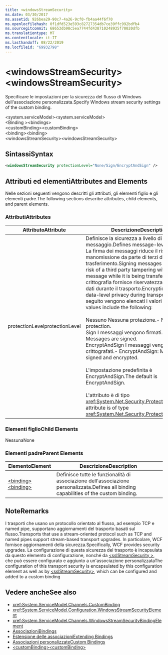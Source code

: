 ```yaml
---
title: <windowsStreamSecurity>
ms.date: 03/30/2017
ms.assetid: 926bea29-90c7-4a26-9cf0-fb4aa44f6f70
ms.openlocfilehash: 0f1dfd523e593c82727354db7ce39ffc992bdfb4
ms.sourcegitcommit: 68653db98c5ea7744fd438710248935f70020dfb
ms.translationtype: MT
ms.contentlocale: it-IT
ms.lasthandoff: 08/22/2019
ms.locfileid: "69932798"
---
```

# <a name="windowsstreamsecurity"></a><span data-ttu-id="4d57e-101">\<windowsStreamSecurity></span><span class="sxs-lookup"><span data-stu-id="4d57e-101">\<windowsStreamSecurity></span></span>
<span data-ttu-id="4d57e-102">Specificare le impostazioni per la sicurezza del flusso di Windows dell'associazione personalizzata.</span><span class="sxs-lookup"><span data-stu-id="4d57e-102">Specify Windows stream security settings of the custom binding.</span></span>  
  
 <span data-ttu-id="4d57e-103">\<system.serviceModel></span><span class="sxs-lookup"><span data-stu-id="4d57e-103">\<system.serviceModel></span></span>  
<span data-ttu-id="4d57e-104">\<Binding ></span><span class="sxs-lookup"><span data-stu-id="4d57e-104">\<bindings></span></span>  
<span data-ttu-id="4d57e-105">\<customBinding></span><span class="sxs-lookup"><span data-stu-id="4d57e-105">\<customBinding></span></span>  
<span data-ttu-id="4d57e-106">\<binding></span><span class="sxs-lookup"><span data-stu-id="4d57e-106">\<binding></span></span>  
<span data-ttu-id="4d57e-107">\<windowsStreamSecurity></span><span class="sxs-lookup"><span data-stu-id="4d57e-107">\<windowsStreamSecurity></span></span>  
  
## <a name="syntax"></a><span data-ttu-id="4d57e-108">Sintassi</span><span class="sxs-lookup"><span data-stu-id="4d57e-108">Syntax</span></span>  
  
```xml  
<windowsStreamSecurity protectionLevel="None/Sign/EncryptAndSign" />
```  
  
## <a name="attributes-and-elements"></a><span data-ttu-id="4d57e-109">Attributi ed elementi</span><span class="sxs-lookup"><span data-stu-id="4d57e-109">Attributes and Elements</span></span>  
 <span data-ttu-id="4d57e-110">Nelle sezioni seguenti vengono descritti gli attributi, gli elementi figlio e gli elementi padre.</span><span class="sxs-lookup"><span data-stu-id="4d57e-110">The following sections describe attributes, child elements, and parent elements.</span></span>  
  
### <a name="attributes"></a><span data-ttu-id="4d57e-111">Attributi</span><span class="sxs-lookup"><span data-stu-id="4d57e-111">Attributes</span></span>  
  
|<span data-ttu-id="4d57e-112">Attributo</span><span class="sxs-lookup"><span data-stu-id="4d57e-112">Attribute</span></span>|<span data-ttu-id="4d57e-113">Descrizione</span><span class="sxs-lookup"><span data-stu-id="4d57e-113">Description</span></span>|  
|---------------|-----------------|  
|<span data-ttu-id="4d57e-114">protectionLevel</span><span class="sxs-lookup"><span data-stu-id="4d57e-114">protectionLevel</span></span>|<span data-ttu-id="4d57e-115">Definisce la sicurezza a livello di messaggio.</span><span class="sxs-lookup"><span data-stu-id="4d57e-115">Defines message-level security.</span></span> <span data-ttu-id="4d57e-116">La firma dei messaggi riduce il rischio di manomissione da parte di terzi durante il trasferimento.</span><span class="sxs-lookup"><span data-stu-id="4d57e-116">Signing messages mitigates the risk of a third party tampering with the message while it is being transferred.</span></span> <span data-ttu-id="4d57e-117">La crittografia fornisce riservatezza a livello di dati durante il trasporto.</span><span class="sxs-lookup"><span data-stu-id="4d57e-117">Encryption provides data-level privacy during transport.</span></span> <span data-ttu-id="4d57e-118">Di seguito vengono elencati i valori validi:</span><span class="sxs-lookup"><span data-stu-id="4d57e-118">Valid values include the following:</span></span><br /><br /> <span data-ttu-id="4d57e-119">Nessuno Nessuna protezione.</span><span class="sxs-lookup"><span data-stu-id="4d57e-119">-   None: No protection.</span></span><br /><span data-ttu-id="4d57e-120">Sign I messaggi vengono firmati.</span><span class="sxs-lookup"><span data-stu-id="4d57e-120">-   Sign: Messages are signed.</span></span><br /><span data-ttu-id="4d57e-121">EncryptAndSign I messaggi vengono firmati e crittografati.</span><span class="sxs-lookup"><span data-stu-id="4d57e-121">-   EncryptAndSign: Messages are signed and encrypted.</span></span><br /><br /> <span data-ttu-id="4d57e-122">L'impostazione predefinita è EncryptAndSign.</span><span class="sxs-lookup"><span data-stu-id="4d57e-122">The default is EncryptAndSign.</span></span><br /><br /> <span data-ttu-id="4d57e-123">L'attributo è di tipo <xref:System.Net.Security.ProtectionLevel>.</span><span class="sxs-lookup"><span data-stu-id="4d57e-123">This attribute is of type <xref:System.Net.Security.ProtectionLevel>.</span></span>|  
  
### <a name="child-elements"></a><span data-ttu-id="4d57e-124">Elementi figlio</span><span class="sxs-lookup"><span data-stu-id="4d57e-124">Child Elements</span></span>  
 <span data-ttu-id="4d57e-125">Nessuna</span><span class="sxs-lookup"><span data-stu-id="4d57e-125">None</span></span>  
  
### <a name="parent-elements"></a><span data-ttu-id="4d57e-126">Elementi padre</span><span class="sxs-lookup"><span data-stu-id="4d57e-126">Parent Elements</span></span>  
  
|<span data-ttu-id="4d57e-127">Elemento</span><span class="sxs-lookup"><span data-stu-id="4d57e-127">Element</span></span>|<span data-ttu-id="4d57e-128">Descrizione</span><span class="sxs-lookup"><span data-stu-id="4d57e-128">Description</span></span>|  
|-------------|-----------------|  
|[<span data-ttu-id="4d57e-129">\<binding></span><span class="sxs-lookup"><span data-stu-id="4d57e-129">\<binding></span></span>](../../../misc/binding.md)|<span data-ttu-id="4d57e-130">Definisce tutte le funzionalità di associazione dell'associazione personalizzata.</span><span class="sxs-lookup"><span data-stu-id="4d57e-130">Defines all binding capabilities of the custom binding.</span></span>|  
  
## <a name="remarks"></a><span data-ttu-id="4d57e-131">Note</span><span class="sxs-lookup"><span data-stu-id="4d57e-131">Remarks</span></span>  
 <span data-ttu-id="4d57e-132">I trasporti che usano un protocollo orientato al flusso, ad esempio TCP e named pipe, supportano aggiornamenti del trasporto basati sul flusso.</span><span class="sxs-lookup"><span data-stu-id="4d57e-132">Transports that use a stream-oriented protocol such as TCP and named pipes support stream-based transport upgrades.</span></span> <span data-ttu-id="4d57e-133">In particolare, WCF fornisce aggiornamenti della sicurezza.</span><span class="sxs-lookup"><span data-stu-id="4d57e-133">Specifically, WCF provides security upgrades.</span></span> <span data-ttu-id="4d57e-134">La configurazione di questa sicurezza del trasporto è incapsulata da questo elemento di configurazione, nonché da [ \<sslStreamSecurity >](sslstreamsecurity.md), che può essere configurato e aggiunto a un'associazione personalizzata</span><span class="sxs-lookup"><span data-stu-id="4d57e-134">The configuration of this transport security is encapsulated by this configuration element  as well as by [\<sslStreamSecurity>](sslstreamsecurity.md), which can be configured and added to a custom binding</span></span>  
  
## <a name="see-also"></a><span data-ttu-id="4d57e-135">Vedere anche</span><span class="sxs-lookup"><span data-stu-id="4d57e-135">See also</span></span>

- <xref:System.ServiceModel.Channels.CustomBinding>
- <xref:System.ServiceModel.Configuration.WindowsStreamSecurityElement>
- <xref:System.ServiceModel.Channels.WindowsStreamSecurityBindingElement>
- [<span data-ttu-id="4d57e-136">Associazioni</span><span class="sxs-lookup"><span data-stu-id="4d57e-136">Bindings</span></span>](../../../wcf/bindings.md)
- [<span data-ttu-id="4d57e-137">Estensione delle associazioni</span><span class="sxs-lookup"><span data-stu-id="4d57e-137">Extending Bindings</span></span>](../../../wcf/extending/extending-bindings.md)
- [<span data-ttu-id="4d57e-138">Associazioni personalizzate</span><span class="sxs-lookup"><span data-stu-id="4d57e-138">Custom Bindings</span></span>](../../../wcf/extending/custom-bindings.md)
- [<span data-ttu-id="4d57e-139">\<customBinding></span><span class="sxs-lookup"><span data-stu-id="4d57e-139">\<customBinding></span></span>](custombinding.md)

